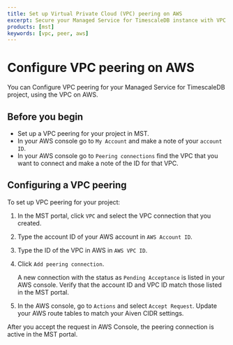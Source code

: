 ```yaml
---
title: Set up Virtual Private Cloud (VPC) peering on AWS
excerpt: Secure your Managed Service for TimescaleDB instance with VPC peering on AWS
products: [mst]
keywords: [vpc, peer, aws]
---
```


# Configure VPC peering on AWS

You can Configure VPC peering for your Managed Service for TimescaleDB project,
using the VPC on AWS.

## Before you begin

*   Set up a VPC peering for your project in MST.
*   In your AWS console go to `My Account` and make a note of your `account ID`.
*   In your AWS console go to `Peering connections` find the VPC that you want to
    connect and make a note of the ID for that VPC.

## Configuring a VPC peering

<Procedure>

To set up VPC peering for your project:

1.  In the MST portal, click `VPC` and select the VPC connection that you
    created.

1.  Type the account ID of your AWS account in `AWS Account ID`.

1.  Type the ID of the VPC in AWS in `AWS VPC ID`.

1.  Click `Add peering connection`.

    A new connection with the status as `Pending Acceptance` is listed in your
    AWS console. Verify that the account ID and VPC ID match those listed in the
    MST portal.

1.  In the AWS console, go to `Actions` and select `Accept Request`. Update your
    AWS route tables to match your Aiven CIDR settings.

After you accept the request in AWS Console, the peering connection is active in
the MST portal.

</Procedure>
